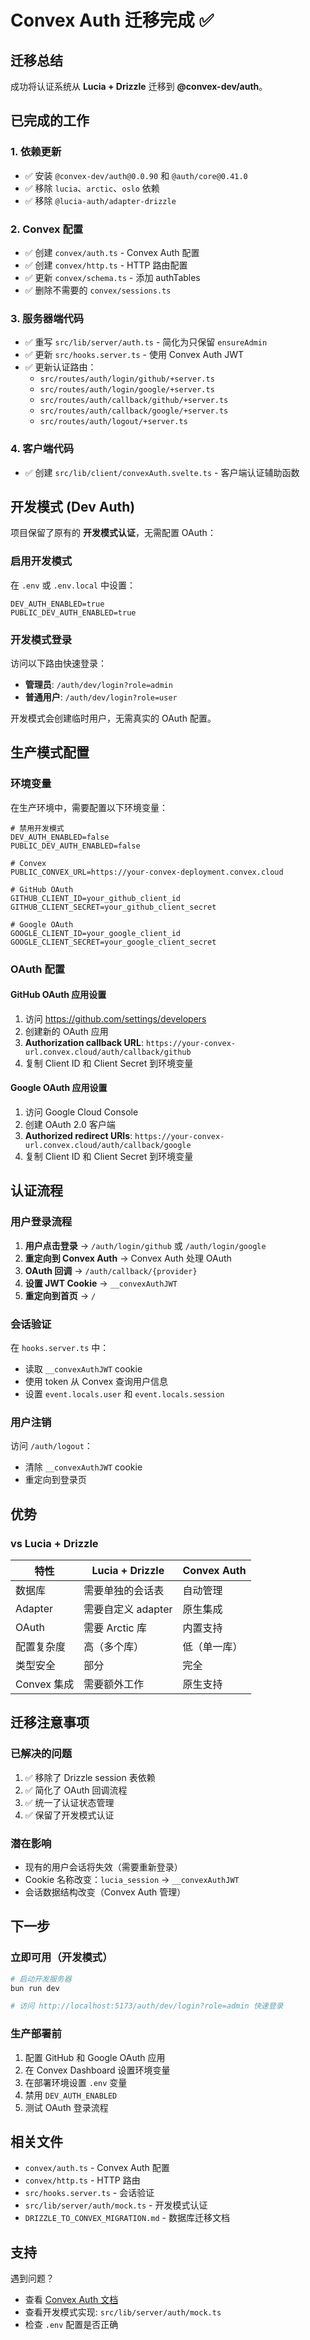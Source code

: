 # Convex Auth 迁移完成 ✅

## 迁移总结

成功将认证系统从 **Lucia + Drizzle** 迁移到 **@convex-dev/auth**。

## 已完成的工作

### 1. 依赖更新

- ✅ 安装 `@convex-dev/auth@0.0.90` 和 `@auth/core@0.41.0`
- ✅ 移除 `lucia`、`arctic`、`oslo` 依赖
- ✅ 移除 `@lucia-auth/adapter-drizzle`

### 2. Convex 配置

- ✅ 创建 `convex/auth.ts` - Convex Auth 配置
- ✅ 创建 `convex/http.ts` - HTTP 路由配置
- ✅ 更新 `convex/schema.ts` - 添加 authTables
- ✅ 删除不需要的 `convex/sessions.ts`

### 3. 服务器端代码

- ✅ 重写 `src/lib/server/auth.ts` - 简化为只保留 `ensureAdmin`
- ✅ 更新 `src/hooks.server.ts` - 使用 Convex Auth JWT
- ✅ 更新认证路由：
  - `src/routes/auth/login/github/+server.ts`
  - `src/routes/auth/login/google/+server.ts`
  - `src/routes/auth/callback/github/+server.ts`
  - `src/routes/auth/callback/google/+server.ts`
  - `src/routes/auth/logout/+server.ts`

### 4. 客户端代码

- ✅ 创建 `src/lib/client/convexAuth.svelte.ts` - 客户端认证辅助函数

## 开发模式 (Dev Auth)

项目保留了原有的 **开发模式认证**，无需配置 OAuth：

### 启用开发模式

在 `.env` 或 `.env.local` 中设置：

```env
DEV_AUTH_ENABLED=true
PUBLIC_DEV_AUTH_ENABLED=true
```

### 开发模式登录

访问以下路由快速登录：

- **管理员**: `/auth/dev/login?role=admin`
- **普通用户**: `/auth/dev/login?role=user`

开发模式会创建临时用户，无需真实的 OAuth 配置。

## 生产模式配置

### 环境变量

在生产环境中，需要配置以下环境变量：

```env
# 禁用开发模式
DEV_AUTH_ENABLED=false
PUBLIC_DEV_AUTH_ENABLED=false

# Convex
PUBLIC_CONVEX_URL=https://your-convex-deployment.convex.cloud

# GitHub OAuth
GITHUB_CLIENT_ID=your_github_client_id
GITHUB_CLIENT_SECRET=your_github_client_secret

# Google OAuth
GOOGLE_CLIENT_ID=your_google_client_id
GOOGLE_CLIENT_SECRET=your_google_client_secret
```

### OAuth 配置

#### GitHub OAuth 应用设置

1. 访问 https://github.com/settings/developers
2. 创建新的 OAuth 应用
3. **Authorization callback URL**: `https://your-convex-url.convex.cloud/auth/callback/github`
4. 复制 Client ID 和 Client Secret 到环境变量

#### Google OAuth 应用设置

1. 访问 Google Cloud Console
2. 创建 OAuth 2.0 客户端
3. **Authorized redirect URIs**: `https://your-convex-url.convex.cloud/auth/callback/google`
4. 复制 Client ID 和 Client Secret 到环境变量

## 认证流程

### 用户登录流程

1. **用户点击登录** → `/auth/login/github` 或 `/auth/login/google`
2. **重定向到 Convex Auth** → Convex Auth 处理 OAuth
3. **OAuth 回调** → `/auth/callback/{provider}`
4. **设置 JWT Cookie** → `__convexAuthJWT`
5. **重定向到首页** → `/`

### 会话验证

在 `hooks.server.ts` 中：

- 读取 `__convexAuthJWT` cookie
- 使用 token 从 Convex 查询用户信息
- 设置 `event.locals.user` 和 `event.locals.session`

### 用户注销

访问 `/auth/logout`：

- 清除 `__convexAuthJWT` cookie
- 重定向到登录页

## 优势

### vs Lucia + Drizzle

| 特性        | Lucia + Drizzle    | Convex Auth  |
| ----------- | ------------------ | ------------ |
| 数据库      | 需要单独的会话表   | 自动管理     |
| Adapter     | 需要自定义 adapter | 原生集成     |
| OAuth       | 需要 Arctic 库     | 内置支持     |
| 配置复杂度  | 高（多个库）       | 低（单一库） |
| 类型安全    | 部分               | 完全         |
| Convex 集成 | 需要额外工作       | 原生支持     |

## 迁移注意事项

### 已解决的问题

1. ✅ 移除了 Drizzle session 表依赖
2. ✅ 简化了 OAuth 回调流程
3. ✅ 统一了认证状态管理
4. ✅ 保留了开发模式认证

### 潜在影响

- 现有的用户会话将失效（需要重新登录）
- Cookie 名称改变：`lucia_session` → `__convexAuthJWT`
- 会话数据结构改变（Convex Auth 管理）

## 下一步

### 立即可用（开发模式）

```bash
# 启动开发服务器
bun run dev

# 访问 http://localhost:5173/auth/dev/login?role=admin 快速登录
```

### 生产部署前

1. 配置 GitHub 和 Google OAuth 应用
2. 在 Convex Dashboard 设置环境变量
3. 在部署环境设置 `.env` 变量
4. 禁用 `DEV_AUTH_ENABLED`
5. 测试 OAuth 登录流程

## 相关文件

- `convex/auth.ts` - Convex Auth 配置
- `convex/http.ts` - HTTP 路由
- `src/hooks.server.ts` - 会话验证
- `src/lib/server/auth/mock.ts` - 开发模式认证
- `DRIZZLE_TO_CONVEX_MIGRATION.md` - 数据库迁移文档

## 支持

遇到问题？

- 查看 [Convex Auth 文档](https://docs.convex.dev/auth)
- 查看开发模式实现: `src/lib/server/auth/mock.ts`
- 检查 `.env` 配置是否正确
